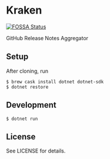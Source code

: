 # Kraken

[![FOSSA Status](https://app.fossa.io/api/projects/git%2Bgithub.com%2Fbergren2%2Fkraken.svg?type=shield)](https://app.fossa.io/projects/git%2Bgithub.com%2Fbergren2%2Fkraken?ref=badge_shield)

GitHub Release Notes Aggregator

## Setup

After cloning, run

    $ brew cask install dotnet dotnet-sdk
    $ dotnet restore

## Development

    $ dotnet run

## License

See LICENSE for details.
